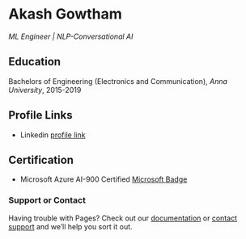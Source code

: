 # Akash Gowtham 
*ML Engineer | NLP-Conversational AI*

## Education
Bachelors of Engineering (Electronics and Communication), *Anna University*, 2015-2019

## Profile Links
* Linkedin [profile link](https://www.linkedin.com/in/akashgowtham/)


## Certification
* Microsoft Azure AI-900 Certified [Microsoft Badge](https://www.credly.com/badges/ca5ee689-8efd-4956-8249-8958d3643c5e?source=linked_in_profile)




### Support or Contact

Having trouble with Pages? Check out our [documentation](https://docs.github.com/categories/github-pages-basics/) or [contact support](https://support.github.com/contact) and we’ll help you sort it out.
